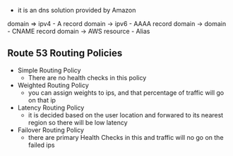 - it is an dns solution provided by Amazon

domain => ipv4 - A record
domain -> ipv6 - AAAA record
domain -> domain - CNAME record
domain -> AWS resource - Alias


## Route 53 Routing Policies

 - Simple Routing Policy
	 - There are no health checks in this policy
 - Weighted Routing Policy
	 - you can assign weights to ips, and that percentage of traffic will go on that ip
 - Latency Routing Policy
	 - it is decided based on the user location and forwared to its nearest region so there will be low latency
 - Failover Routing Policy
	 - there are primary Health Checks in this and traffic will no go on the failed ips
